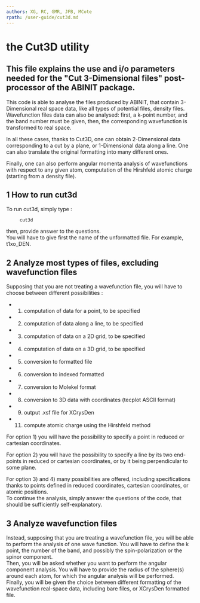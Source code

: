 ```yaml
---
authors: XG, RC, GMR, JFB, MCote
rpath: /user-guide/cut3d.md
---
```


# the Cut3D utility  

## This file explains the use and i/o parameters needed for the "Cut 3-Dimensional files" post-processor of the ABINIT package.  

This code is able to analyse the files produced by ABINIT, that contain
3-Dimensional real space data, like all types of potential files, density
files. Wavefunction files data can also be analysed: first, a k-point number,
and the band number must be given, then, the corresponding wavefunction is
transformed to real space.

In all these cases, thanks to Cut3D, one can obtain 2-Dimensional data
corresponding to a cut by a plane, or 1-Dimensional data along a line. One can
also translate the original formatting into many different ones.

Finally, one can also perform angular momenta analysis of wavefunctions with
respect to any given atom, computation of the Hirshfeld atomic charge
(starting from a density file).


## 1 How to run cut3d

  
To run cut3d, simply type :

    
    
         cut3d
    

  
then, provide answer to the questions.  
You will have to give first the name of the unformatted file. For example,
t1xo_DEN.



## 2 Analyze most types of files, excluding wavefunction files

  
Supposing that you are not treating a wavefunction file, you will have to
choose between different possibilities :

  * 1) computation of data for a point, to be specified
  * 2) computation of data along a line, to be specified
  * 3) computation of data on a 2D grid, to be specified
  * 4) computation of data on a 3D grid, to be specified
  * 5) conversion to formatted file
  * 6) conversion to indexed formatted
  * 7) conversion to Molekel format
  * 8) conversion to 3D data with coordinates (tecplot ASCII format)
  * 9) output .xsf file for XCrysDen
  * 11) compute atomic charge using the Hirshfeld method

For option 1) you will have the possibility to specify a point in reduced or
cartesian coordinates.

For option 2) you will have the possibility to specify a line by its two end-
points in reduced or cartesian coordinates, or by it being perpendicular to
some plane.

For option 3) and 4) many possibilities are offered, including specifications
thanks to points defined in reduced coordinates, cartesian coordinates, or
atomic positions.  
To continue the analysis, simply answer the questions of the code, that should
be sufficiently self-explanatory.



## 3 Analyze wavefunction files

  
Instead, supposing that you are treating a wavefunction file, you will be able
to perform the analysis of one wave function. You will have to define the k
point, the number of the band, and possibly the spin-polarization or the
spinor component.  
Then, you will be asked whether you want to perform the angular component
analysis. You will have to provide the radius of the sphere(s) around each
atom, for which the angular analysis will be performed.  
Finally, you will be given the choice between different formatting of the
wavefunction real-space data, including bare files, or XCrysDen formatted
file.




